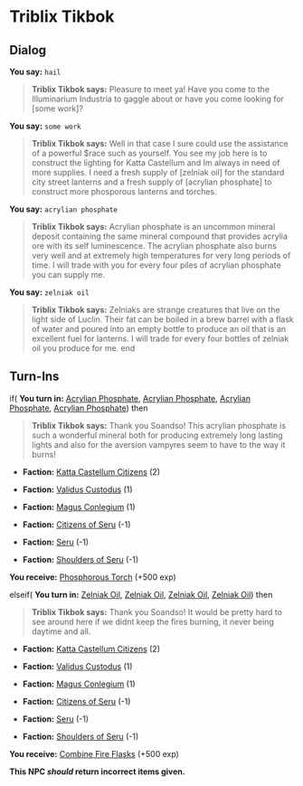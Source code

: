 # Triblix Tikbok
## Dialog

**You say:** `hail`



>**Triblix Tikbok says:** Pleasure to meet ya! Have you come to the Illuminarium Industria to gaggle about or have you come looking for [some work]?

**You say:** `some work`



>**Triblix Tikbok says:** Well in that case I sure could use the assistance of a powerful $race such as yourself. You see my job here is to construct the lighting for Katta Castellum and Im always in need of more supplies. I need a fresh supply of [zelniak oil] for the standard city street lanterns and a fresh supply of [acrylian phosphate] to construct more phosporous lanterns and torches.

**You say:** `acrylian phosphate`






>**Triblix Tikbok says:** Acrylian phosphate is an uncommon mineral deposit containing the same mineral compound that provides acrylia ore with its self luminescence. The acrylian phosphate also burns very well and at extremely high temperatures for very long periods of time. I will trade with you for every four piles of acrylian phosphate you can supply me.

**You say:** `zelniak oil`






>**Triblix Tikbok says:** Zelniaks are strange creatures that live on the light side of Luclin. Their fat can be boiled in a brew barrel with a flask of water and poured into an empty bottle to produce an oil that is an excellent fuel for lanterns. I will trade for every four bottles of zelniak oil you produce for me.
end

## Turn-Ins







if( **You turn in:** [Acrylian Phosphate](/item/10690), [Acrylian Phosphate](/item/10690), [Acrylian Phosphate](/item/10690), [Acrylian Phosphate](/item/10690)) then





>**Triblix Tikbok says:** Thank you Soandso! This acrylian phosphate is such a wonderful mineral both for producing extremely long lasting lights and also for the aversion vampyres seem to have to the way it burns!


* __Faction:__ [Katta Castellum Citizens](/faction/1502) (2)


* __Faction:__ [Validus Custodus](/faction/1503) (1)


* __Faction:__ [Magus Conlegium](/faction/1504) (1)


* __Faction:__ [Citizens of Seru](/faction/1499) (-1)


* __Faction:__ [Seru](/faction/1483) (-1)


* __Faction:__ [Shoulders of Seru](/faction/1487) (-1)


 **You receive:**  [Phosphorous Torch](/item/2596) (+500 exp)



elseif( **You turn in:** [Zelniak Oil](/item/10691), [Zelniak Oil](/item/10691), [Zelniak Oil](/item/10691), [Zelniak Oil](/item/10691)) then





>**Triblix Tikbok says:** Thank you Soandso! It would be pretty hard to see around here if we didnt keep the fires burning, it never being daytime and all.


* __Faction:__ [Katta Castellum Citizens](/faction/1502) (2)


* __Faction:__ [Validus Custodus](/faction/1503) (1)


* __Faction:__ [Magus Conlegium](/faction/1504) (1)


* __Faction:__ [Citizens of Seru](/faction/1499) (-1)


* __Faction:__ [Seru](/faction/1483) (-1)


* __Faction:__ [Shoulders of Seru](/faction/1487) (-1)


 **You receive:**  [Combine Fire Flasks](/item/10694) (+500 exp)

**This NPC *should* return incorrect items given.**
